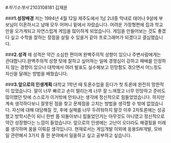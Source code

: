 #_자기소개서_
2103108181 김재윤

###__1.성장배경__
저는 1994년 4월 12일 제주도에서 1남 2녀중 막내로 태어나 9살에 부보님이 이혼하시고 남매 모두 어머니 밑에서 자랐습니다. 어려운 가정형편에 집과 학교만을 오가게되고 자연스럽게 게임을 많이하게 되었습니다. 게임을 만들어보는 것도 좋겠다 싶고 수학을 잘하는 장점을 살릴 수 있을거 같아 프로그래머가 되겠다고 결심했습니다.

###__2.성격__
제 성격은 약간 소심한 편이며 완벽주의적 성향이 있으나 주변사람에게는 관대합니다.완벽주의적 성향 탓에 잘하고 싶어하는 일에 경쟁심이 강하고 패배를 인정하지 않는 경향이 있으나 대학에서 여러 발표도 실수해보고 민망함도 겪으면서 어느정도 자신을 달래는 방법을 배웠습니다.

###__3.앞으로의 인생계획__
대학교 1학년 때 토론수업을 듣다가 첫 토론에 완전히 망한적이 있었습니다. 말이 너무 빠르고 손이 떨리는게 너무 잘 느껴졌고 너무 민망하고 준비도 많이했던 탓에 스스로가 이거밖에 안되냐는 생각에 정신적으로 힘들었었습니다. 하지만 계속 생각하다보니 잘못된 점을 찾고 문제점을 고치는 방법을 생각할 수 밖에 없었습니다. 자신에 대해 대담해질 것, 후에 실패를 너무 두려워하지 말것 이후 2차토론에는 성공했고 방학시즌이 되니 한번 쯤 되돌아보니 힘들었던거는 아무것도 아니였고 정신적으로 약간 성장했다는 느낌이 들었습니다. 앞으로의 인생에는 고난이 오더라도 해결됬을 미래를 생각하며 꿈을 이뤄갈 생각입니다.
현재로서는 게임개발 이외에 응용SW개발, 모바일 관련해서 3가지 중 한 분야에서 일을하고 싶고 공부하고 싶습니다.
